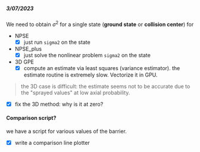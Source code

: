 ##### 3/07/2023
We need to obtain $\sigma^2$ for a single state (**ground state** or **collision center**) for 
- NPSE
  - [x] just run ```sigma2``` on the state
- NPSE_plus
  - [x] just solve the nonlinear problem ```sigma2``` on the state
- 3D GPE
  - [x] compute an estimate via least squares (variance estimator).
  the estimate routine is extremely slow. Vectorize it in GPU.
> the 3D case is difficult: the estimate seems not to be accurate due to the "sprayed values" at low axial probability.
- [x]  fix the 3D method: why is it at zero?

#### Comparison script?
we have a script for various values of the barrier. 
- [x] write a comparison line plotter
